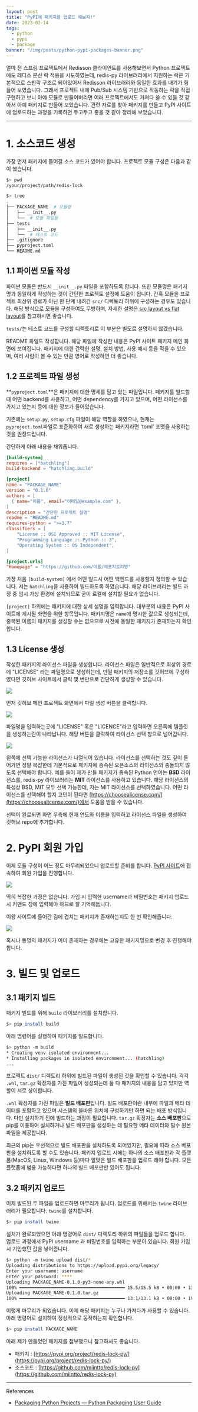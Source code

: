 ```yaml
---
layout: post
title: "PyPI에 패키지를 업로드 해보자!"
date: 2023-02-14
tags:
  - python
  - pypi
  - package
banner: "/img/posts/python-pypi-packages-banner.png"
---
```


얼마 전 스프링 프로젝트에서 Redisson 클라이언트를 사용해보면서 Python 프로젝트에도 레디스 분산 락 적용을 시도하였는데,
redis-py 라이브러리에서 지원하는 락은 기본적으로 스핀락 구조로 되어있어서 Redisson 라이브러리와 동일한 효과를 내기가 힘들어 보였습니다.
그래서 프로젝트 내에 Pub/Sub 시스템 기반으로 작동하는 락을 직접 구현하고 보니 아예 모듈로 만들어버리면 여러 프로젝트에서도 가져다 쓸 수 있을 것 같아서 아예 패키지로 만들어 보았습니다.
관련 자료를 찾아 패키지를 만들고 PyPI 사이트에 업로드하는 과정을 기록하면 두고두고 좋을 것 같아 정리해 보았습니다.

--- 

# 1. 소스코드 생성

가장 먼저 패키지에 들어갈 소스 코드가 있어야 합니다.
프로젝트 모듈 구성은 다음과 같이 했습니다.

```bash
$> pwd
/your/project/path/redis-lock

$> tree
.
├── PACKAGE_NAME  # 모듈명
│   ├── __init__.py
│   └──  # 모듈 파일들
├── tests
│   ├── __init__.py
│   └──  # 테스트 코드
├── .gitignore
├── pyproject.toml
└── README.md
```
## 1.1 파이썬 모듈 작성

파이썬 모듈은 반드시 `__init__.py` 파일을 포함하도록 합니다.
또한 모듈명은 패키지명과 동일하게 작성하는 것이 간단한 프로젝트 설정에 도움이 됩니다.
간혹 모듈을 프로젝트 최상위 경로가 아닌 한 단계 내려간 `src/` 디렉토리 하위에 구성하는 경우도 있습니다.
해당 방식으로 모듈을 구성하여도 무방하며, 자세한 설명은 [src layout vs flat layout](https://packaging.python.org/en/latest/discussions/src-layout-vs-flat-layout/)를 참고하시면 좋습니다.

`tests/`는 테스트 코드를 구성할 디렉토리로 이 부분은 별도로 설명하지 않겠습니다.

README 파일도 작성합니다.
해당 파일에 작성한 내용은 PyPI 사이트 패키지 메인 화면에 보여집니다.
패키지에 대한 간략한 설명, 설치 방법, 사용 예시 등을 적을 수 있으며, 여러 사람이 볼 수 있는 만큼 영어로 작성하면 더 좋습니다.

## 1.2 프로젝트 파일 생성

**`pyproject.toml`**은 패키지에 대한 명세를 담고 있는 파일입니다.
패키지를 빌드할 때 어떤 backend를 사용하고, 어떤 dependency를 가지고 있으며, 어떤 라이선스를 가지고 있는지 등에 대한 정보가 들어있습니다.

기존에는 `setup.py`, `setup.cfg` 파일이 해당 역할을 하였으나, 현재는 `pyproject.toml`파일로 표준화하여 새로 생성하는 패키지라면 'toml' 포맷을 사용하는 것을 권장드립니다.

간단하게 아래 내용을 채워줍니다.

```toml
[build-system]
requires = ["hatchling"]
build-backend = "hatchling.build"

[project]
name = "PACKAGE_NAME"
version = "0.1.0"
authors = [
  { name="이름", email="이메일@example.com" },
]
description = "간단한 프로젝트 설명"
readme = "README.md"
requires-python = ">=3.7"
classifiers = [
    "License :: OSI Approved :: MIT License",
    "Programming Language :: Python :: 3",
    "Operating System :: OS Independent",
]

[project.urls]
"Homepage" = "https://github.com/이름/레포지토리명"
```

가장 처음 `[build-system]` 에서 어떤 빌드시 어떤 백엔드를 사용할지 정의할 수 있습니다.
저는 `hatchling`을 사용하여 빌드하도록 하였습니다.
해당 라이브러리는 빌드 과정 중 임시 가상 환경에 설치되므로 굳이 로컬에 설치할 필요가 없습니다.

`[project]` 하위에는 패키지에 대한 상세 설명을 입력합니다.
대부분의 내용은 PyPI 사이트에 게시될 화면을 위한 항목입니다.
패키지명은 `name`에 명시한 값으로 생성되는데, 중복된 이름의 패키지를 생성할 수는 없으므로 사전에 동일한 패키지가 존재하는지 확인합니다.

## 1.3 License 생성

작성한 패키지의 라이선스 파일을 생성합니다.
라이선스 파일은 일반적으로 최상위 경로에 "LICENSE" 라는 파일명으로 생성하는데,
만일 패키지의 저장소를 깃허브에 구성하였다면 깃허브 사이트에서 클릭 몇 번만으로 간단하게 생성할 수 있습니다.

<img src="/img/posts/python-pypi-packages-liecense-step-1.png" style="max-width:600px"/>

먼저 깃허브 메인 프로젝트 화면에서 파일 생성 버튼을 클릭합니다.

<img src="/img/posts/python-pypi-packages-liecense-step-2.png" style="max-width:600px"/>

파일명을 입력하는곳에 "LICENSE" 혹은 "LICENCE"라고 입력하면 오른쪽에 템플릿을 생성하는란이 나타납니다.
해당 버튼을 클릭하여 라이선스 선택 창으로 넘어갑니다.

<img src="/img/posts/python-pypi-packages-liecense-step-3.png" style="max-width:720px"/>

왼쪽에 선택 가능한 라이선스가 나열되어 있습니다.
라이선스를 선택하는 것도 깊이 들어가면 정말 복잡한데 기본적으로 패키지에 종속된 오픈소스의 라이선스와 충돌되지 않도록 선택해야 합니다.
예를 들어 제가 만들 패키지가 종속된 Python 언어는 **BSD** 라이선스를, redis-py 라이브러리는 **MIT** 라이선스를 사용하고 있습니다.
해당 라이선스의 특성상 BSD, MIT 모두 선택 가능한데, 저는 MIT 라이선스를 선택하였습니다.
어떤 라이선스를 선택해야 할지 고민이 된다면 [https://choosealicense.com/](https://choosealicense.com/)에서 도움을 받을 수 있습니다.

선택이 완료되면 화면 우측에 현재 연도와 이름을 입력하고 라이선스 파일을 생성하여 깃허브 repo에 추가합니다.

# 2. PyPI 회원 가입

이제 모듈 구성이 어느 정도 마무리되었으니 업로드할 준비를 합니다.
[PyPI 사이트](https://pypi.org)에 접속하여 회원 가입을 진행합니다.

<img src="/img/posts/python-pypi-packages-pypi-register.png" style="max-width:320px"/>

딱히 복잡한 과정은 없습니다.
가입 시 입력한 username과 비밀번호는 패키지 업로드 시 커맨드 창에 입력해야 하므로 잘 기억해둡니다.

이왕 사이트에 들어간 김에 겹치는 패키지가 존재하는지도 한 번 확인해줍니다.

<img src="/img/posts/python-pypi-packages-pypi-search.png" style="max-width:600px"/>

혹시나 동명의 패키지가 이미 존재하는 경우에는 고유한 패키지명으로 변경 후 진행해야 합니다.

# 3. 빌드 및 업로드

## 3.1 패키지 빌드

패키지 빌드를 위해 `build` 라이브러리를 설치합니다.

```bash
$> pip install build
```

아래 명령어를 실행하여 패키지를 빌드합니다.

```bash
$> python -m build
* Creating venv isolated environment...
* Installing packages in isolated environment... (hatchling)
...
```

프로젝트 `dist/` 디렉토리 하위에 빌드된 파일이 생성된 것을 확인할 수 있습니다.
각각 `.whl`, `tar.gz` 확장자를 가진 파일이 생성되는데 둘 다 패키지의 내용을 담고 있지만 역할이 서로 상이합니다.

`.whl` 확장자를 가진 파일은 **빌드 배포판**입니다.
빌드 배포판이란 내부에 파일과 메타 데이터를 포함하고 있으며 시스템의 올바른 위치에 구성하기만 하면 되는 배포 방식입니다.
다만 설치하기 전에 빌드하는 과정이 필요합니다.
`tar.gz` 확장자는 **소스 배포판**으로 pip를 이용하여 설치하거나 빌드 배포판을 생성하는 데 필요한 메타 데이터와 필수 원본 파일을 제공합니다.

최근의 pip는 우선적으로 빌드 배포판을 설치하도록 되어있지만, 필요에 따라 소스 베포판을 설치하도록 할 수도 있습니다.
패키지 업로드 시에는 하나의 소스 배포판과 각 플랫폼(MacOS, Linux, Windows 등)마다 알맞은 빌드 배포판을 업로드 해야 합니다.
모든 플랫폼에 범용 가능하다면 하나의 빌드 배포판만 있어도 됩니다.

## 3.2 패키지 업로드

이제 빌드된 두 파일을 업로드하면 마무리가 됩니다.
업로드를 위해서는 `twine` 라이브러리가 필요합니다.
`twine`를 설치합니다.

```bash
$> pip install twine
```

설치가 완료되었으면 아래 명령어로 `dist/` 디렉토리 하위의 파일들을 업로드 합니다.
업로드 과정에서 PyPI username 과 비밀번호를 입력하는 부분이 있습니다.
회원 가입 시 기입했던 값을 넣어줍니다.

```bash
$> python -m twine upload dist/*
Uploading distributions to https://upload.pypi.org/legacy/
Enter your username: username
Enter your password: ****
Uploading PACKAGE_NAME-0.1.0-py3-none-any.whl
100% ━━━━━━━━━━━━━━━━━━━━━━━━━━━━━━━━━━━━━━━━ 15.5/15.5 kB • 00:00 • 13.8 MB/s
Uploading PACKAGE_NAME-0.1.0.tar.gz
100% ━━━━━━━━━━━━━━━━━━━━━━━━━━━━━━━━━━━━━━━━ 13.1/13.1 kB • 00:00 • 19.4 MB/s
```

이렇게 마무리가 되었습니다.
이제 해당 패키지는 누구나 가져다가 사용할 수 있습니다.
아래 명령어로 설치하여 정상적으로 동작하는지 확인합니다.

```bash
$> pip install PACKAGE_NAME
```

아래 제가 만들었던 패키지를 첨부했으니 참고하셔도 좋습니다.

- 패키지 : [https://pypi.org/project/redis-lock-py/](https://pypi.org/project/redis-lock-py/)
- 소스코드 : [https://github.com/miintto/redis-lock-py](https://github.com/miintto/redis-lock-py)

---

References

- [Packaging Python Projects — Python Packaging User Guide](https://packaging.python.org/en/latest/tutorials/packaging-projects/)
